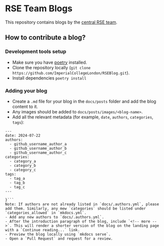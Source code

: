 # RSE Team Blogs

This repository contains blogs by the [central RSE team](https://www.imperial.ac.uk/admin-services/ict/self-service/research-support/rcs/service-offering/research-software-engineering/about-the-team/).

## How to contribute a blog?

### Development tools setup

- Make sure you have [poetry](https://python-poetry.org/docs/#installation) installed.
- Clone the repository locally (`git clone https://github.com/ImperialCollegeLondon/RSEBlog.git`).
- Install dependencies `poetry install`

### Adding your blog

- Create a `.md` file for your blog in the `docs/posts` folder and add the blog content to it.
- Any images should be added to `docs/posts/images/<blog-name>`.
- Add all the relevant metadata (for example, `date`, `authors`, `categories`, `tags`):

```{
---
date: 2024-07-22
authors:
  - github_username_author_a
  - github_username_author_b
  - github_username_author_c
categories:
  - category_a
  - category_b
  - category_c
tags:
  - tag_a
  - tag_b
  - tag_c
---

}```
Note: If authors are not already listed in `docs/.authors.yml`, please add them. Similarly, any mew `categories` should be listed under `categories_allowed` in `mkdocs.yml`.
- Add any new authors to `docs/.authors.yml`.
- After the introduction paragraph of the blog, include `<!-- more -->`. This will render a shorter version of the blog on the landing page with a `Continue reading...` link.
- Preview the blog locally using `mkdocs serve`.
- Open a `Pull Request` and request for a review.
